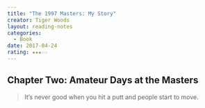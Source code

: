 ```yaml
---
title: "The 1997 Masters: My Story"
creator: Tiger Woods
layout: reading-notes
categories:
  - Book
date: 2017-04-24
rating: ★★★☆☆
---
```


## Chapter Two: Amateur Days at the Masters
> It’s never good when you hit a putt and people start to move. 